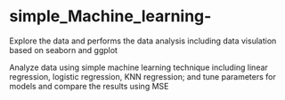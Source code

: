 # simple_Machine_learning-

Explore the data and performs the data analysis including data visulation based on seaborn and ggplot 

Analyze data using simple machine learning technique including linear regression, logistic regression, KNN regression; and tune parameters for models and 
compare the results using MSE
